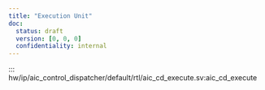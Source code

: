 ```yaml
---
title: "Execution Unit"
doc:
  status: draft
  version: [0, 0, 0]
  confidentiality: internal
---
```



::: hw/ip/aic_control_dispatcher/default/rtl/aic_cd_execute.sv:aic_cd_execute
